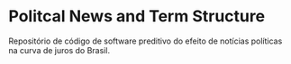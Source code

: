 # Politcal News and Term Structure
Repositório de código de software preditivo do efeito de notícias políticas na curva de juros do Brasil.
